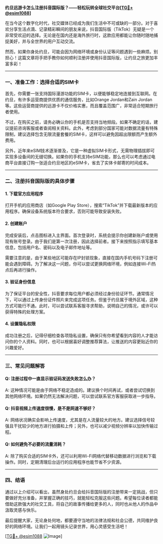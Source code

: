 **约旦远游卡怎么注册抖音国际版？——轻松玩转全球社交平台[[TG💪+ @esim1088](https://t.me/s/esim1088)]**

在当今这个数字化时代，社交媒体已经成为我们生活中不可或缺的一部分。对于喜欢分享生活点滴、记录精彩瞬间的朋友来说，抖音国际版（TikTok）无疑是一个非常受欢迎的选择。无论是在国内还是海外旅行时，这款应用都能让你随时随地捕捉美好，并与全世界的用户互动交流。

然而，如果你身处约旦，可能会因为网络环境或身份认证等问题遇到一些麻烦。别担心！这篇文章将手把手教你如何顺利注册并使用抖音国际版，让约旦之旅更加丰富多彩！

---

### 一、准备工作：选择合适的SIM卡

首先，你需要一张支持国际漫游功能的SIM卡，以便能够稳定地连接到互联网。在约旦，有许多运营商提供优质的通信服务，比如Orange Jordan和Zain Jordan等。这些运营商提供的远游卡不仅价格实惠，而且覆盖范围广，非常适合短期旅行者使用。

不过，在购买之前，请务必确认你的手机是否支持当地频段。如果不确定的话，建议提前咨询客服或者查阅相关资料。此外，考虑到部分国家可能对数据流量有特殊限制，建议选择包含无限流量套餐的SIM卡，这样可以避免因超出限额而产生额外费用。

另外，近年来eSIM技术逐渐普及，它是一种虚拟SIM卡形式，无需物理插拔即可实现多设备间的无缝切换。如果你的手机支持eSIM功能，那么也可以考虑通过电商平台直接订购一张适合约旦地区的eSIM卡，省去了实体卡邮寄的时间成本。

---

### 二、注册抖音国际版的具体步骤

#### 1. 下载官方应用程序

打开手机的应用商店（如Google Play Store），搜索“TikTok”并下载最新版本的应用程序。确保设备系统版本符合要求，否则可能导致安装失败。

#### 2. 创建账户

完成安装后，点击图标进入主界面。首次登录时，系统会提示你创建新账户或使用现有账号登录。由于我们是第一次注册，因此选择前者。接下来按照指示填写基本信息，包括用户名、密码以及电子邮件地址等。

需要注意的是，由于某些地区可能存在IP封锁现象，直接在国内手机号码下注册可能会遇到障碍。为了解决这一问题，你可以尝试更换网络环境，例如连接Wi-Fi热点后再进行操作。

#### 3. 验证身份信息

为了保证平台的安全性，抖音要求每位用户都必须经过身份验证环节。通常情况下，可以通过上传身份证件照片来完成这项任务。但鉴于约旦属于境外区域，这种方式可能行不通。此时，可以尝试联系客服寻求帮助，说明自己的情况，或许可以获得特殊的处理方案。

#### 4. 设置隐私权限

成功注册之后，记得仔细检查各项隐私设置，确保只有你希望看到内容的人才能访问你的个人资料。同时，也可以根据喜好调整推荐算法，让推送的内容更贴近你的兴趣爱好。

---

### 三、常见问题解答

#### Q: 注册过程中一直显示验证码发送失败怎么办？

A: 这种情况可能是由于网络不稳定造成的。建议换个时间再试，或者尝试切换到其他网络环境。如果仍然无法解决问题，可以尝试联系官方客服获取进一步指导。

#### Q: 抖音视频上传速度很慢，是不是网速不够好？

A: 网络状况确实会影响上传速度，尤其是在人流量较大的地方。建议选择信号较强且干扰较少的地方进行拍摄和上传；另外，也可以减少视频分辨率以加快传输过程。

#### Q: 如何避免不必要的流量消耗？

A: 除了购买合适的SIM卡外，还可以利用Wi-Fi网络代替移动数据进行浏览和下载操作。同时，定期清理后台运行的应用程序也能节省不少资源。

---

### 四、结语

通过以上介绍可以看出，虽然身处约旦会给抖音国际版的注册带来一定挑战，但只要做好充分准备，并掌握正确的技巧，就能轻松克服这些问题。希望每位读者都能借助这款强大的社交工具，将自己的故事传播给更多的人，同时也从他人的作品中汲取灵感与快乐。

最后提醒大家，无论身处何地，都要遵守当地的法律法规和社会公德，共同维护良好的网络环境。让我们一起用镜头记录世界，用心灵感受生活吧！

[[TG💪+ @esim1088](https://t.me/s/esim1088) ![Image](https://i.postimg.cc/4NQfJmqS/Snipaste-2025-05-13-00-14-12.png)]